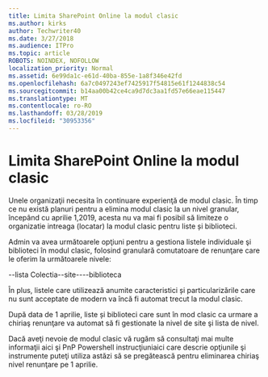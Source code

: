 ```yaml
---
title: Limita SharePoint Online la modul clasic
ms.author: kirks
author: Techwriter40
ms.date: 3/27/2018
ms.audience: ITPro
ms.topic: article
ROBOTS: NOINDEX, NOFOLLOW
localization_priority: Normal
ms.assetid: 6e99da1c-e61d-40ba-855e-1a8f346e42fd
ms.openlocfilehash: 6a7c0497243ef7425917f54815e61f1244838c54
ms.sourcegitcommit: b14aa00b42ce4ca9d7dc3aa1fd57e66eae115447
ms.translationtype: MT
ms.contentlocale: ro-RO
ms.lasthandoff: 03/28/2019
ms.locfileid: "30953356"
---
```

# <a name="restrict-sharepoint-online-to-classic-mode"></a>Limita SharePoint Online la modul clasic

Unele organizaţii necesita în continuare experienţă de modul clasic. În timp ce nu există planuri pentru a elimina modul clasic la un nivel granular, începând cu aprilie 1,2019, acesta nu va mai fi posibil să limiteze o organizatie intreaga (locatar) la modul clasic pentru liste și biblioteci.

Admin va avea următoarele opţiuni pentru a gestiona listele individuale şi biblioteci în modul clasic, folosind granulară comutatoare de renunţare care le oferim la următoarele nivele:

--lista Colectia--site----biblioteca

În plus, listele care utilizează anumite caracteristici și particularizările care nu sunt acceptate de modern va încă fi automat trecut la modul clasic.

După data de 1 aprilie, liste și biblioteci care sunt în mod clasic ca urmare a chiriaş renunţare va automat să fi gestionate la nivel de site şi lista de nivel.

Dacă aveţi nevoie de modul clasic vă rugăm să consultaţi mai multe informaţii aici şi PnP Powershell instrucţiuniaici care descrie opţiunile şi instrumente puteţi utiliza astăzi să se pregătească pentru eliminarea chiriaş nivel renunţare pe 1 aprilie.
